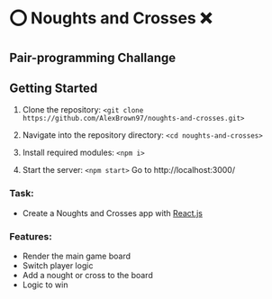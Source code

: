 # ⭕️ Noughts and Crosses ❌

## Pair-programming Challange

## Getting Started
1) Clone the repository:
`<git clone https://github.com/AlexBrown97/noughts-and-crosses.git>` 

2) Navigate into the repository directory:
`<cd noughts-and-crosses>` 

3) Install required modules:
`<npm i>` 
4) Start the server:
`<npm start>` 
Go to http://localhost:3000/

### Task:
* Create a Noughts and Crosses app with [React.js](https://reactjs.org/)
### Features:
* Render the main game board
* Switch player logic
* Add a nought or cross to the board
* Logic to win

